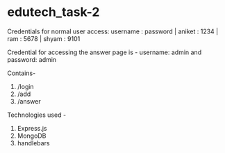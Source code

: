 # edutech_task-2

Credentials for normal user access:
username : password | 
aniket   : 1234 | 
ram      : 5678 | 
shyam    : 9101 

Credential for accessing the answer page is - username: admin and password: admin

Contains-
1. /login
2. /add
3. /answer

Technologies used - 
1. Express.js
2. MongoDB
3. handlebars
